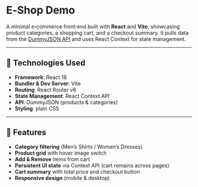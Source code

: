 # E‑Shop Demo

A minimal e‑commerce front‑end built with **React** and **Vite**, showcasing product categories, a shopping cart, and a checkout summary. It pulls data from the [DummyJSON API](https://dummyjson.com/) and uses React Context for state management.

---

## 🚀 Technologies Used

- **Framework**: React 18
- **Bundler & Dev Server**: Vite
- **Routing**: React Router v6
- **State Management**: React Context API
- **API**: DummyJSON (products & categories)
- **Styling**: plain CSS


---

## 🎯 Features

- **Category filtering** (Men’s Shirts / Women’s Dresses)
- **Product grid** with hover image switch
- **Add & Remove** items from cart
- **Persistent UI state** via Context API (cart remains across pages)
- **Cart summary** with total price and checkout button
- **Responsive design** (mobile & desktop)
